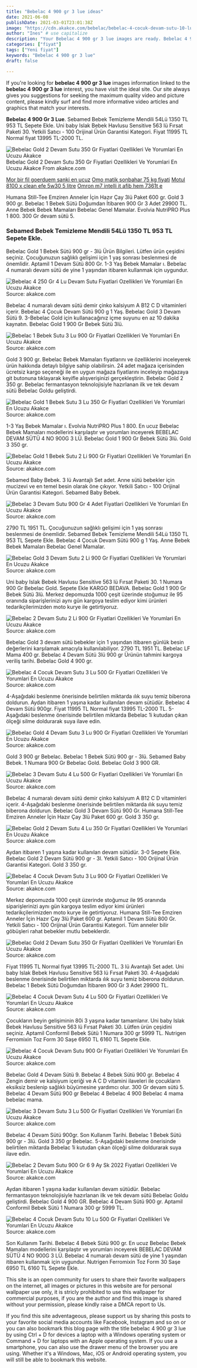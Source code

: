 ```yaml
---
title: "Bebelac 4 900 gr 3 lue ideas"
date: 2021-06-08
publishDate: 2021-03-01T23:01:38Z
image: "https://cdn.akakce.com/bebelac/bebelac-4-cocuk-devam-sutu-10-lu-500-gr-z.jpg"
author: "Ines" # use capitalize
description: "Your Bebelac 4 900 gr 3 lue images are ready. Bebelac 4 900 gr 3 lue are a topic that is being searched for and liked by netizens today. You can Find and Download the Bebelac 4 900 gr 3 lue files here. Download all free photos."
categories: ["fiyat"]
tags: ["Yeni fiyat"]
keywords: "Bebelac 4 900 gr 3 lue"
draft: false

---
```


If you're looking for **bebelac 4 900 gr 3 lue** images information linked to the **bebelac 4 900 gr 3 lue** interest, you have visit the ideal  site.  Our site always  gives you  suggestions  for seeking  the maximum  quality video and picture  content, please kindly surf and find more informative video articles and graphics  that match your interests.

**Bebelac 4 900 Gr 3 Lue**. Sebamed Bebek Temizleme Mendili 54Lü 1350 TL 953 TL Sepete Ekle. Uni baby Islak Bebek Havlusu Sensitive 563 lü Fırsat Paketi 30. Yetkili Satıcı - 100 Orijinal Ürün Garantisi Kategori. Fiyat 11995 TL Normal fiyat 13995 TL-2000 TL.

![Bebelac Gold 2 Devam Sutu 350 Gr Fiyatlari Ozellikleri Ve Yorumlari En Ucuzu Akakce](https://cdn.akakce.com/bebelac/bebelac-gold-2-devam-sutu-350-gr-z.jpg "Bebelac Gold 2 Devam Sutu 350 Gr Fiyatlari Ozellikleri Ve Yorumlari En Ucuzu Akakce")
Bebelac Gold 2 Devam Sutu 350 Gr Fiyatlari Ozellikleri Ve Yorumlari En Ucuzu Akakce From akakce.com

[Mor bir fil goerduem sanki en ucuz](/mor-bir-fil-goerduem-sanki-en-ucuz/)
[Omo matik sonbahar 75 kg fiyati](/omo-matik-sonbahar-75-kg-fiyati/)
[Motul 8100 x clean efe 5w30 5 litre](/motul-8100-x-clean-efe-5w30-5-litre/)
[Omron m7 intelli it afib hem 7361t e](/omron-m7-intelli-it-afib-hem-7361t-e/)

Humana Still-Tee Emziren Anneler İçin Hazır Çay 3lü Paket 600 gr. Gold 3 900 gr. Bebelac 1 Bebek Sütü Doğumdan İtibaren 900 Gr 3 Adet 29900 TL. Anne Bebek Bebek Mamaları Bebelac Genel Mamalar. Evolvia NutriPRO Plus 1 800. 300 Gr devam sütü 5.

### Sebamed Bebek Temizleme Mendili 54Lü 1350 TL 953 TL Sepete Ekle.

Bebelac Gold 1 Bebek Sütü 900 gr - 3lü Ürün Bilgileri. Lütfen ürün çeşidini seçiniz. Çocuğunuzun sağlıklı gelişimi için 1 yaş sonrası beslenmesi de önemlidir. Aptamil 1 Devam Sütü 800 Gr. 1-3 Yaş Bebek Mamalar ı. Bebelac 4 numaralı devam sütü de yine 1 yaşından itibaren kullanmak için uygundur.


![Bebelac 4 250 Gr 4 Lu Devam Sutu Fiyatlari Ozellikleri Ve Yorumlari En Ucuzu Akakce](https://cdn.akakce.com/bebelac/bebelac-4-250-gr-4-lu-devam-sutu-x.jpg "Bebelac 4 250 Gr 4 Lu Devam Sutu Fiyatlari Ozellikleri Ve Yorumlari En Ucuzu Akakce")
Source: akakce.com

Bebelac 4 numaralı devam sütü demir çinko kalsiyum A B12 C D vitaminleri içerir. Bebelac 4 Çocuk Devam Sütü 900 g 1 Yaş. Bebelac Gold 3 Devam Sütü 9. 3-Bebelac Gold için kullanacağınız içme suyunu en az 10 dakika kaynatın. Bebelac Gold 1 900 Gr Bebek Sütü 3lü.

![Bebelac 1 Bebek Sutu 3 Lu 900 Gr Fiyatlari Ozellikleri Ve Yorumlari En Ucuzu Akakce](https://cdn.akakce.com/bebelac/bebelac-1-bebek-sutu-3-lu-900-gr_1-z.jpg "Bebelac 1 Bebek Sutu 3 Lu 900 Gr Fiyatlari Ozellikleri Ve Yorumlari En Ucuzu Akakce")
Source: akakce.com

Gold 3 900 gr. Bebelac Bebek Mamaları fiyatlarını ve özelliklerini inceleyerek ürün hakkında detaylı bilgiye sahip olabilirsin. 24 adet mağaza içerisinden ücretsiz kargo seçeneği ile en uygun mağaza fiyatlarını inceleyip mağazaya git butonuna tıklayarak keyifle alışverişinizi gerçekleştirin. Bebelac Gold 2 350 gr. Bebelac fermantasyon teknolojisiyle hazırlanan ilk ve tek devam sütü Bebelac Goldu geliştirdi.

![Bebelac Gold 1 Bebek Sutu 3 Lu 350 Gr Fiyatlari Ozellikleri Ve Yorumlari En Ucuzu Akakce](https://cdn.akakce.com/bebelac/bebelac-gold-1-bebek-sutu-3-lu-350-gr-z.jpg "Bebelac Gold 1 Bebek Sutu 3 Lu 350 Gr Fiyatlari Ozellikleri Ve Yorumlari En Ucuzu Akakce")
Source: akakce.com

1-3 Yaş Bebek Mamalar ı. Evolvia NutriPRO Plus 1 800. En ucuz Bebelac Bebek Mamaları modellerini karşılaştır ve yorumları inceyerek BEBELAC DEVAM SÜTÜ 4 NO 900G 3 LÜ. Bebelac Gold 1 900 Gr Bebek Sütü 3lü. Gold 3 350 gr.

![Bebelac Gold 1 Bebek Sutu 2 Li 900 Gr Fiyatlari Ozellikleri Ve Yorumlari En Ucuzu Akakce](https://cdn.akakce.com/bebelac/bebelac-gold-1-bebek-sutu-2-li-900-gr-z.jpg "Bebelac Gold 1 Bebek Sutu 2 Li 900 Gr Fiyatlari Ozellikleri Ve Yorumlari En Ucuzu Akakce")
Source: akakce.com

Sebamed Baby Bebek. 3 lü Avantajlı Set adet. Anne sütü bebekler için mucizevi ve en temel besin olarak öne çıkıyor. Yetkili Satıcı - 100 Orijinal Ürün Garantisi Kategori. Sebamed Baby Bebek.

![Bebelac 3 Devam Sutu 900 Gr 4 Adet Fiyatlari Ozellikleri Ve Yorumlari En Ucuzu Akakce](https://iis-akakce.akamaized.net/p.z?%2F%2Fasfarmaxx%2Exmlbankasi%2Ecom%2Fimage%2Fdata%2Fresimler%2Fbebelac%2D3%2Ddevam%2Dsutu%2D900%2Dgr%2D4%2Dadet%2D8109%2Ejpg "Bebelac 3 Devam Sutu 900 Gr 4 Adet Fiyatlari Ozellikleri Ve Yorumlari En Ucuzu Akakce")
Source: akakce.com

2790 TL 1951 TL. Çocuğunuzun sağlıklı gelişimi için 1 yaş sonrası beslenmesi de önemlidir. Sebamed Bebek Temizleme Mendili 54Lü 1350 TL 953 TL Sepete Ekle. Bebelac 4 Çocuk Devam Sütü 900 g 1 Yaş. Anne Bebek Bebek Mamaları Bebelac Genel Mamalar.

![Bebelac Gold 3 Devam Sutu 2 Li 900 Gr Fiyatlari Ozellikleri Ve Yorumlari En Ucuzu Akakce](https://cdn.akakce.com/bebelac/bebelac-gold-3-devam-sutu-2-li-900-gr-z.jpg "Bebelac Gold 3 Devam Sutu 2 Li 900 Gr Fiyatlari Ozellikleri Ve Yorumlari En Ucuzu Akakce")
Source: akakce.com

Uni baby Islak Bebek Havlusu Sensitive 563 lü Fırsat Paketi 30. 1 Numara 900 Gr Bebelac Gold. Sepete Ekle KARGO BEDAVA. Bebelac Gold 1 900 Gr Bebek Sütü 3lü. Merkez depomuzda 1000 çeşit üzerinde stoğumuz ile 95 oranında siparişlerinizi aynı gün kargoya teslim ediyor kimi ürünleri tedarikçilerimizden moto kurye ile getirtiyoruz.

![Bebelac 2 Devam Sutu 2 Li 900 Gr Fiyatlari Ozellikleri Ve Yorumlari En Ucuzu Akakce](https://cdn.akakce.com/bebelac/bebelac-2-devam-sutu-2-li-900-gr-z.jpg "Bebelac 2 Devam Sutu 2 Li 900 Gr Fiyatlari Ozellikleri Ve Yorumlari En Ucuzu Akakce")
Source: akakce.com

Bebelac Gold 3 devam sütü bebekler için 1 yaşından itibaren günlük besin değerlerini karşılamak amacıyla kullanılabiliyor. 2790 TL 1951 TL. Bebelac LF Mama 400 gr. Bebelac 4 Devam Sütü 3lü 900 gr Ürünün tahmini kargoya veriliş tarihi. Bebelac Gold 4 900 gr.

![Bebelac 4 Cocuk Devam Sutu 3 Lu 500 Gr Fiyatlari Ozellikleri Ve Yorumlari En Ucuzu Akakce](https://cdn.akakce.com/bebelac/bebelac-4-cocuk-devam-sutu-3-lu-500-gr-z.jpg "Bebelac 4 Cocuk Devam Sutu 3 Lu 500 Gr Fiyatlari Ozellikleri Ve Yorumlari En Ucuzu Akakce")
Source: akakce.com

4-Aşağıdaki beslenme önerisinde belirtilen miktarda ılık suyu temiz biberona doldurun. Aydan itibaren 1 yaşına kadar kullanılan devam sütüdür. Bebelac 4 Devam Sütü 900gr. Fiyat 11995 TL Normal fiyat 13995 TL-2000 TL. 5-Aşağıdaki beslenme önerisinde belirtilen miktarda Bebelac 1i kutudan çıkan ölçeği silme doldurarak suya ilave edin.

![Bebelac Gold 4 Devam Sutu 3 Lu 900 Gr Fiyatlari Ozellikleri Ve Yorumlari En Ucuzu Akakce](https://cdn.akakce.com/bebelac/bebelac-gold-4-devam-sutu-3-lu-900-gr-z.jpg "Bebelac Gold 4 Devam Sutu 3 Lu 900 Gr Fiyatlari Ozellikleri Ve Yorumlari En Ucuzu Akakce")
Source: akakce.com

Gold 3 900 gr Bebelac. Bebelac 1 Bebek Sütü 900 gr - 3lü. Sebamed Baby Bebek. 1 Numara 900 Gr Bebelac Gold. Bebelac Gold 3 900 GR.

![Bebelac 3 Devam Sutu 4 Lu 500 Gr Fiyatlari Ozellikleri Ve Yorumlari En Ucuzu Akakce](https://iis-akakce.akamaized.net/p.z?%2F%2Fwww%2Eminikoli%2Ecom%2FUserFiles%2FProductImages%2F0%2Fbebelac35004adet%2Forj%2Fbebelac%2D3%2Ddevam%2Dsutu%2D4lu%2D500%2Dgr%2D95158%2Ejpg "Bebelac 3 Devam Sutu 4 Lu 500 Gr Fiyatlari Ozellikleri Ve Yorumlari En Ucuzu Akakce")
Source: akakce.com

Bebelac 4 numaralı devam sütü demir çinko kalsiyum A B12 C D vitaminleri içerir. 4-Aşağıdaki beslenme önerisinde belirtilen miktarda ılık suyu temiz biberona doldurun. Bebelac Gold 3 Devam Sütü 900 Gr. Humana Still-Tee Emziren Anneler İçin Hazır Çay 3lü Paket 600 gr. Gold 3 350 gr.

![Bebelac Gold 2 Devam Sutu 4 Lu 350 Gr Fiyatlari Ozellikleri Ve Yorumlari En Ucuzu Akakce](https://cdn.akakce.com/bebelac/bebelac-gold-2-devam-sutu-4-lu-350-gr-z.jpg "Bebelac Gold 2 Devam Sutu 4 Lu 350 Gr Fiyatlari Ozellikleri Ve Yorumlari En Ucuzu Akakce")
Source: akakce.com

Aydan itibaren 1 yaşına kadar kullanılan devam sütüdür. 3-0 Sepete Ekle. Bebelac Gold 2 Devam Sütü 900 gr - 3l. Yetkili Satıcı - 100 Orijinal Ürün Garantisi Kategori. Gold 3 350 gr.

![Bebelac 4 Cocuk Devam Sutu 3 Lu 900 Gr Fiyatlari Ozellikleri Ve Yorumlari En Ucuzu Akakce](https://cdn.akakce.com/bebelac/bebelac-4-cocuk-devam-sutu-3-lu-900-gr-z.jpg "Bebelac 4 Cocuk Devam Sutu 3 Lu 900 Gr Fiyatlari Ozellikleri Ve Yorumlari En Ucuzu Akakce")
Source: akakce.com

Merkez depomuzda 1000 çeşit üzerinde stoğumuz ile 95 oranında siparişlerinizi aynı gün kargoya teslim ediyor kimi ürünleri tedarikçilerimizden moto kurye ile getirtiyoruz. Humana Still-Tee Emziren Anneler İçin Hazır Çay 3lü Paket 600 gr. Aptamil 1 Devam Sütü 800 Gr. Yetkili Satıcı - 100 Orijinal Ürün Garantisi Kategori. Tüm anneler bilir göbüşleri rahat bebekler mutlu bebeklerdir.

![Bebelac Gold 2 Devam Sutu 350 Gr Fiyatlari Ozellikleri Ve Yorumlari En Ucuzu Akakce](https://cdn.akakce.com/bebelac/bebelac-gold-2-devam-sutu-350-gr-z.jpg "Bebelac Gold 2 Devam Sutu 350 Gr Fiyatlari Ozellikleri Ve Yorumlari En Ucuzu Akakce")
Source: akakce.com

Fiyat 11995 TL Normal fiyat 13995 TL-2000 TL. 3 lü Avantajlı Set adet. Uni baby Islak Bebek Havlusu Sensitive 563 lü Fırsat Paketi 30. 4-Aşağıdaki beslenme önerisinde belirtilen miktarda ılık suyu temiz biberona doldurun. Bebelac 1 Bebek Sütü Doğumdan İtibaren 900 Gr 3 Adet 29900 TL.

![Bebelac 4 Cocuk Devam Sutu 4 Lu 500 Gr Fiyatlari Ozellikleri Ve Yorumlari En Ucuzu Akakce](https://cdn.akakce.com/bebelac/bebelac-4-cocuk-devam-sutu-4-lu-500-gr-z.jpg "Bebelac 4 Cocuk Devam Sutu 4 Lu 500 Gr Fiyatlari Ozellikleri Ve Yorumlari En Ucuzu Akakce")
Source: akakce.com

Çocukların beyin gelişiminin 80i 3 yaşına kadar tamamlanır. Uni baby Islak Bebek Havlusu Sensitive 563 lü Fırsat Paketi 30. Lütfen ürün çeşidini seçiniz. Aptamil Conformil Bebek Sütü 1 Numara 300 gr 5999 TL. Nutrigen Ferromixin Toz Form 30 Saşe 6950 TL 6160 TL Sepete Ekle.

![Bebelac 4 Cocuk Devam Sutu 900 Gr Fiyatlari Ozellikleri Ve Yorumlari En Ucuzu Akakce](https://cdn.akakce.com/bebelac/bebelac-4-cocuk-devam-sutu-900-gr-z.jpg "Bebelac 4 Cocuk Devam Sutu 900 Gr Fiyatlari Ozellikleri Ve Yorumlari En Ucuzu Akakce")
Source: akakce.com

Bebelac Gold 4 Devam Sütü 9. Bebelac 4 Bebek Sütü 900 gr. Bebelac 4 Zengin demir ve kalsiyum içeriği ve A C D vitamini ilaveleri ile çocukların eksiksiz beslenip sağlıklı büyümesine yardımcı olur. 300 Gr devam sütü 5. Bebelac 4 Devam Sütü 900 gr Bebelac 4 Bebelac 4 900 Bebelac 4 mama bebelac mama.

![Bebelac 3 Devam Sutu 3 Lu 500 Gr Fiyatlari Ozellikleri Ve Yorumlari En Ucuzu Akakce](https://cdn.akakce.com/bebelac/bebelac-3-devam-sutu-3-lu-500-gr-z.jpg "Bebelac 3 Devam Sutu 3 Lu 500 Gr Fiyatlari Ozellikleri Ve Yorumlari En Ucuzu Akakce")
Source: akakce.com

Bebelac 4 Devam Sütü 900gr. Son Kullanım Tarihi. Bebelac 1 Bebek Sütü 900 gr - 3lü. Gold 3 350 gr Bebelac. 5-Aşağıdaki beslenme önerisinde belirtilen miktarda Bebelac 1i kutudan çıkan ölçeği silme doldurarak suya ilave edin.

![Bebelac 2 Devam Sutu 900 Gr 6 9 Ay Sk 2022 Fiyatlari Ozellikleri Ve Yorumlari En Ucuzu Akakce](https://mcdn01.gittigidiyor.net/67080/670806573_0.jpg "Bebelac 2 Devam Sutu 900 Gr 6 9 Ay Sk 2022 Fiyatlari Ozellikleri Ve Yorumlari En Ucuzu Akakce")
Source: akakce.com

Aydan itibaren 1 yaşına kadar kullanılan devam sütüdür. Bebelac fermantasyon teknolojisiyle hazırlanan ilk ve tek devam sütü Bebelac Goldu geliştirdi. Bebelac Gold 4 900 GR. Bebelac 4 Devam Sütü 900 gr. Aptamil Conformil Bebek Sütü 1 Numara 300 gr 5999 TL.

![Bebelac 4 Cocuk Devam Sutu 10 Lu 500 Gr Fiyatlari Ozellikleri Ve Yorumlari En Ucuzu Akakce](https://cdn.akakce.com/bebelac/bebelac-4-cocuk-devam-sutu-10-lu-500-gr-z.jpg "Bebelac 4 Cocuk Devam Sutu 10 Lu 500 Gr Fiyatlari Ozellikleri Ve Yorumlari En Ucuzu Akakce")
Source: akakce.com

Son Kullanım Tarihi. Bebelac 4 Bebek Sütü 900 gr. En ucuz Bebelac Bebek Mamaları modellerini karşılaştır ve yorumları inceyerek BEBELAC DEVAM SÜTÜ 4 NO 900G 3 LÜ. Bebelac 4 numaralı devam sütü de yine 1 yaşından itibaren kullanmak için uygundur. Nutrigen Ferromixin Toz Form 30 Saşe 6950 TL 6160 TL Sepete Ekle.

This site is an open community for users to share their favorite wallpapers on the internet, all images or pictures in this website are for personal wallpaper use only, it is stricly prohibited to use this wallpaper for commercial purposes, if you are the author and find this image is shared without your permission, please kindly raise a DMCA report to Us.

If you find this site adventageous, please support us by sharing this posts to your favorite social media accounts like Facebook, Instagram and so on or you can also bookmark this blog page with the title bebelac 4 900 gr 3 lue by using Ctrl + D for devices a laptop with a Windows operating system or Command + D for laptops with an Apple operating system. If you use a smartphone, you can also use the drawer menu of the browser you are using. Whether it's a Windows, Mac, iOS or Android operating system, you will still be able to bookmark this website.
